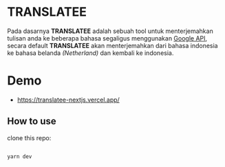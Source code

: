 # TRANSLATEE

Pada dasarnya **TRANSLATEE** adalah sebuah tool untuk menterjemahkan tulisan anda ke beberapa bahasa segaligus menggunakan [Google API](https://cloud.google.com/translate/?utm_source=google&utm_medium=cpc&utm_campaign=japac-AU-all-en-dr-bkws-all-super-trial-e-dr-1009882&utm_content=ims_text-ad-none-none-DEV_c-CRE_496221890374-ADGP_Hybrid%20%7C%20BKWS%20-%20EXA%20%7C%20Txt%20~%20AI%20&%20ML%20~%20Cloud%20Translation_Business%20Services%20-%20Translation%20-%20google%20api%20translate-KWID_43700060584985955-kwd-44597176712&userloc_1007714-network_g&utm_term=KW_google%20api%20translate&gclid=Cj0KCQiA15yNBhDTARIsAGnwe0W9FNN5ZNtjwKN4u6GEbv36NaLDPn4Rhl4zBqLK2VAvQa5fcQ1ZbTEaAhKwEALw_wcB&gclsrc=aw.ds), secara default **TRANSLATEE** akan menterjemahkan dari bahasa indonesia ke bahasa belanda _(Netherland)_ dan kembali ke indonesia.

# Demo

- https://translatee-nextjs.vercel.app/

## How to use

clone this repo:

```bash

yarn dev

```
